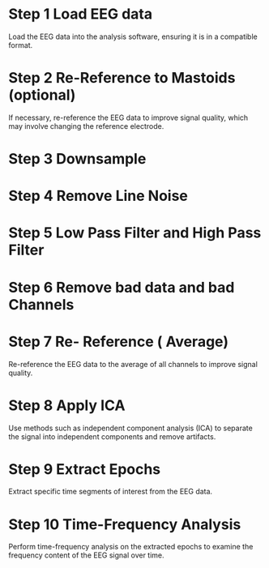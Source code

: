 # Step 1 Load EEG data
Load the EEG data into the analysis software, ensuring it is in a compatible format.
# Step 2 Re-Reference to Mastoids (optional)
If necessary, re-reference the EEG data to improve signal quality, which may involve changing the reference electrode.
# Step 3 Downsample
# Step 4 Remove Line Noise 
# Step 5 Low Pass Filter and High Pass Filter
# Step 6 Remove bad data and bad Channels
# Step 7 Re- Reference ( Average)
Re-reference the EEG data to the average of all channels to improve signal quality.
# Step 8 Apply ICA
Use methods such as independent component analysis (ICA) to separate the signal into independent components and remove artifacts.

# Step 9 Extract Epochs
Extract specific time segments of interest from the EEG data.
# Step 10 Time-Frequency Analysis
Perform time-frequency analysis on the extracted epochs to examine the frequency content of the EEG signal over time.

